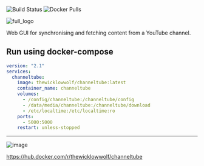 ![Build Status](https://github.com/TheWicklowWolf/ChannelTube/actions/workflows/main.yml/badge.svg)
![Docker Pulls](https://img.shields.io/docker/pulls/thewicklowwolf/channeltube.svg)

<p align="center">

![full_logo](https://github.com/TheWicklowWolf/ChannelTube/assets/111055425/c07c2794-d537-407e-9f5b-83098244f6c7)



</p>

Web GUI for synchronising and fetching content from a YouTube channel.


## Run using docker-compose

```yaml
version: "2.1"
services:
  channeltube:
    image: thewicklowwolf/channeltube:latest
    container_name: channeltube
    volumes:
      - /config/channeltube:/channeltube/config
      - /data/media/channeltube:/channeltube/download
      - /etc/localtime:/etc/localtime:ro
    ports:
      - 5000:5000
    restart: unless-stopped
```

---

<p align="center">


![image](https://github.com/TheWicklowWolf/ChannelTube/assets/111055425/b9ba0532-f4cf-4ed2-b5ac-8970c9d54848)



</p>


https://hub.docker.com/r/thewicklowwolf/channeltube
